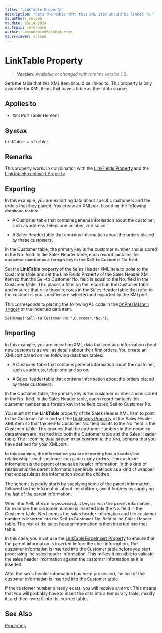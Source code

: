 ```yaml
---
title: "LinkTable Property"
description: "Sets the table that this XML item should be linked to."
ms.author: solsen
ms.date: 05/14/2024
ms.topic: reference
author: SusanneWindfeldPedersen
ms.reviewer: solsen
---
```

[//]: # (START>DO_NOT_EDIT)
[//]: # (IMPORTANT:Do not edit any of the content between here and the END>DO_NOT_EDIT.)
[//]: # (Any modifications should be made in the .xml files in the ModernDev repo.)
# LinkTable Property
> **Version**: _Available or changed with runtime version 1.0._

Sets the table that this XML item should be linked to. This property is only available for XML items that have a table as their data source.

## Applies to
-   Xml Port Table Element

[//]: # (IMPORTANT: END>DO_NOT_EDIT)

## Syntax

```AL
LinkTable = <field>;
```
 
## Remarks

This property works in combination with the [LinkFields Property](devenv-linkfields-property.md) and the [LinkTableForceInsert Property](devenv-linktableforceinsert-property.md).  
  
## Exporting

In this example, you are exporting data about specific customers and the orders that they placed. You create an XMLport based on the following database tables:  
  
- A Customer table that contains general information about the customer, such as address, telephone number, and so on.  
  
- A Sales Header table that contains information about the orders placed by these customers.  
  
In the Customer table, the primary key is the customer number and is stored in the No. field. In the Sales Header table, each record contains this customer number as a foreign key in the Sell-to Customer No field.  
  
Set the **LinkTable** property of the Sales Header XML item to point to the Customer table and set the [LinkFields Property](devenv-linkfields-property.md) of the Sales Header XML item so that the Sell-to Customer No. field is equal to the No. field in the Customer table. This places a filter on the records in the Customer table and ensures that only those records in the Sales Header table that refer to the customers you specified are selected and exported by the XMLport.  
  
This corresponds to placing the following AL code in the [OnPreXMLItem Trigger](../triggers-auto/xmlporttableelement/devenv-onprexmlitem-xmlporttableelement-trigger.md) of the indented data item.  
  
```AL
SetRange("Sell-to Customer No.",Customer."No.");  
```  
  
## Importing

In this example, you are importing XML data that contains information about new customers as well as details about their first orders. You create an XMLport based on the following database tables:  
  
- A Customer table that contains general information about the customer, such as address, telephone and so on.  
  
- A Sales Header table that contains information about the orders placed by these customers.  
  
In the Customer table, the primary key is the customer number and is stored in the No. field. In the Sales Header table, each record contains this customer number as a foreign key in the field called Sell-to Customer No.  
  
You must set the **LinkTable** property of the Sales Header XML item to point to the Customer table and set the [LinkFields Property](devenv-linkfields-property.md) of the Sales Header XML item so that the Sell-to Customer No. field points to the No. field in the Customer table. This ensures that the customer numbers in the incoming data stream are inserted into both the Customer table and the Sales Header table. The incoming data stream must conform to the XML schema that you have defined for your XMLport.  
  
In this example, the information you are importing has a header/line relationship—each customer can place many orders. The customer information is the parent of the sales header information. In this kind of relationship the parent information generally methods as a kind of wrapper that encapsulates the information about the children.  
  
The schema typically starts by supplying some of the parent information, followed by the information about the children, and it finishes by supplying the last of the parent information.  
  
When the XML stream is processed, it begins with the parent information, for example, the customer number is inserted into the No. field in the Customer table. Next comes the sales header information and the customer number is inserted into the Sell-to Customer No. field in the Sales Header table. The rest of the sales header information is then inserted into that table.  
  
In this case, you must use the [LinkTableForceInsert Property](devenv-linktableforceinsert-property.md) to ensure that the parent information is inserted before the child information. The customer information is inserted into the Customer table before you start processing the sales header information. This makes it possible to validate the sales header information against the customer information as it is inserted.  
  
After the sales header information has been processed, the last of the customer information is inserted into the Customer table.  
  
If the customer number already exists, you will receive an error. This means that you will probably have to insert the data into a temporary table, modify it, and then insert it into the correct tables.  
  
## See Also

[Properties](devenv-properties.md)